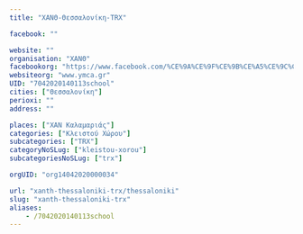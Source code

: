 ```yaml
---
title: "ΧΑΝΘ-Θεσσαλονίκη-TRX"

facebook: ""

website: ""
organisation: "ΧΑΝΘ"
facebookorg: "https://www.facebook.com/%CE%9A%CE%9F%CE%9B%CE%A5%CE%9C%CE%92%CE%97%CE%A4%CE%99%CE%9A%CE%9F-%CE%A7%CE%91%CE%9D%CE%98-158035910891406/"
websiteorg: "www.ymca.gr"
UID: "7042020140113school"
cities: ["Θεσσαλονίκη"]
perioxi: ""
address: ""

places: ["ΧΑΝ Καλαμαριάς"]
categories: ["Κλειστού Χώρου"]
subcategories: ["TRX"]
categoryNoSLug: ["kleistou-xorou"]
subcategoriesNoSLug: ["trx"]

orgUID: "org14042020000034"

url: "xanth-thessaloniki-trx/thessaloniki"
slug: "xanth-thessaloniki-trx"
aliases:
    - /7042020140113school
---
```





